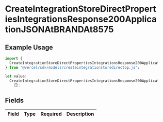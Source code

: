 # CreateIntegrationStoreDirectPropertiesIntegrationsResponse200ApplicationJSONAtBRANDAt8575

## Example Usage

```typescript
import {
  CreateIntegrationStoreDirectPropertiesIntegrationsResponse200ApplicationJSONAtBRANDAt8575,
} from "@vercel/sdk/models/createintegrationstoredirectop.js";

let value:
  CreateIntegrationStoreDirectPropertiesIntegrationsResponse200ApplicationJSONAtBRANDAt8575 =
    {};
```

## Fields

| Field       | Type        | Required    | Description |
| ----------- | ----------- | ----------- | ----------- |